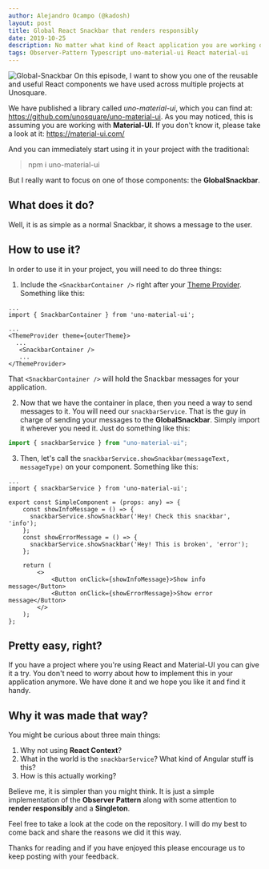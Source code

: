 ```yaml
---
author: Alejandro Ocampo (@kadosh)
layout: post
title: Global React Snackbar that renders responsibly
date: 2019-10-25
description: No matter what kind of React application you are working on you will need a way to provide app feedback to the user. This entry will introduce our cool GlobalSnackbar to you.
tags: Observer-Pattern Typescript uno-material-ui React material-ui
---
```


![Global-Snackbar](https://user-images.githubusercontent.com/25437790/59793181-87f3d180-929b-11e9-81b7-e57492b903ae.gif)
On this episode, I want to show you one of the reusable and useful React components we have used across multiple projects at Unosquare.

We have published a library called _uno-material-ui_, which you can find at: https://github.com/unosquare/uno-material-ui. As you may noticed, this is assuming you are working with **Material-UI**. If you don't know it, please take a look at it: https://material-ui.com/

And you can immediately start using it in your project with the traditional:

> npm i uno-material-ui

But I really want to focus on one of those components: the **GlobalSnackbar**.

## What does it do?

Well, it is as simple as a normal Snackbar, it shows a message to the user.

## How to use it?

In order to use it in your project, you will need to do three things:

1. Include the `<SnackbarContainer />` right after your [Theme Provider](https://material-ui.com/customization/theming/#theme-provider). Something like this:

```tsx
...
import { SnackbarContainer } from 'uno-material-ui';

...
<ThemeProvider theme={outerTheme}>
  ...
   <SnackbarContainer />
   ...
</ThemeProvider>
```

That `<SnackbarContainer />` will hold the Snackbar messages for your application.

2. Now that we have the container in place, then you need a way to send messages to it. You will need our `snackbarService`. That is the guy in charge of sending your messages to the **GlobalSnackbar**. Simply import it wherever you need it. Just do something like this:

```ts
import { snackbarService } from "uno-material-ui";
```

3. Then, let's call the `snackbarService.showSnackbar(messageText, messageType)` on your component. Something like this:

```tsx
...
import { snackbarService } from 'uno-material-ui';

export const SimpleComponent = (props: any) => {
    const showInfoMessage = () => {
      snackbarService.showSnackbar('Hey! Check this snackbar', 'info');
    };
    const showErrorMessage = () => {
      snackbarService.showSnackbar('Hey! This is broken', 'error');
    };

    return (
        <>
            <Button onClick={showInfoMessage}>Show info message</Button>
            <Button onClick={showErrorMessage}>Show error message</Button>
        </>
    );
};
```

## Pretty easy, right?

If you have a project where you're using React and Material-UI you can give it a try. You don't need to worry about how to implement this in your application anymore. We have done it and we hope you like it and find it handy.

## Why it was made that way?

You might be curious about three main things:

1. Why not using **React Context**?
2. What in the world is the `snackbarService`? What kind of Angular stuff is this?
3. How is this actually working?

Believe me, it is simpler than you might think. It is just a simple implementation of the **Observer Pattern** along with some attention to **render responsibly** and a **Singleton**.

Feel free to take a look at the code on the repository. I will do my best to come back and share the reasons we did it this way.

Thanks for reading and if you have enjoyed this please encourage us to keep posting with your feedback.
